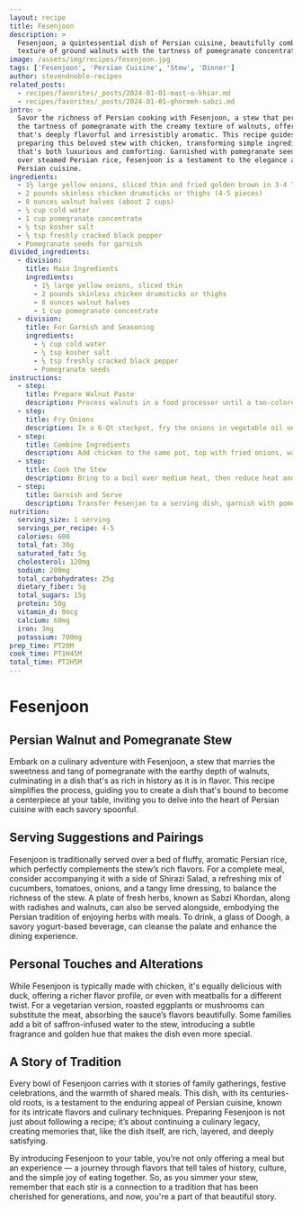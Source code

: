 ```yaml
---
layout: recipe
title: Fesenjoon
description: >
  Fesenjoon, a quintessential dish of Persian cuisine, beautifully combines the rich
  texture of ground walnuts with the tartness of pomegranate concentrate.
image: /assets/img/recipes/fesenjoon.jpg
tags: ['Fesenjoon', 'Persian Cuisine', 'Stew', 'Dinner']
author: stevendnoble-recipes
related_posts:
  - recipes/favorites/_posts/2024-01-01-mast-o-khiar.md
  - recipes/favorites/_posts/2024-01-01-ghormeh-sabzi.md
intro: >
  Savor the richness of Persian cooking with Fesenjoon, a stew that perfectly balances
  the tartness of pomegranate with the creamy texture of walnuts, offering a dish
  that's deeply flavorful and irresistibly aromatic. This recipe guides you through
  preparing this beloved stew with chicken, transforming simple ingredients into a dish
  that's both luxurious and comforting. Garnished with pomegranate seeds and served
  over steamed Persian rice, Fesenjoon is a testament to the elegance and complexity of
  Persian cuisine.
ingredients:
  - 1½ large yellow onions, sliced thin and fried golden brown in 3-4 TBSP vegetable oil (or 5 ounces fried onions)
  - 2 pounds skinless chicken drumsticks or thighs (4-5 pieces)
  - 8 ounces walnut halves (about 2 cups)
  - ¼ cup cold water
  - 1 cup pomegranate concentrate
  - ¼ tsp kosher salt
  - ⅛ tsp freshly cracked black pepper
  - Pomegranate seeds for garnish
divided_ingredients:
  - division:
    title: Main Ingredients
    ingredients:
      - 1½ large yellow onions, sliced thin
      - 2 pounds skinless chicken drumsticks or thighs
      - 8 ounces walnut halves
      - 1 cup pomegranate concentrate
  - division:
    title: For Garnish and Seasoning
    ingredients:
      - ¼ cup cold water
      - ¼ tsp kosher salt
      - ⅛ tsp freshly cracked black pepper
      - Pomegranate seeds
instructions:
  - step:
    title: Prepare Walnut Paste
    description: Process walnuts in a food processor until a tan-colored paste forms, then gradually add ¼ cup cold water until the paste becomes uniformly beige.
  - step:
    title: Fry Onions
    description: In a 6-Qt stockpot, fry the onions in vegetable oil until golden brown, then remove from the pot.
  - step:
    title: Combine Ingredients
    description: Add chicken to the same pot, top with fried onions, walnut paste, sprinkle with salt and pepper, and drizzle pomegranate concentrate over everything.
  - step:
    title: Cook the Stew
    description: Bring to a boil over medium heat, then reduce heat and simmer covered for 1 hour 30 minutes, stirring occasionally, until the sauce thickens and the chicken is tender.
  - step:
    title: Garnish and Serve
    description: Transfer Fesenjan to a serving dish, garnish with pomegranate seeds, and serve over white Persian steamed rice for a truly traditional experience.
nutrition:
  serving_size: 1 serving
  servings_per_recipe: 4-5
  calories: 600
  total_fat: 30g
  saturated_fat: 5g
  cholesterol: 120mg
  sodium: 200mg
  total_carbohydrates: 25g
  dietary_fiber: 5g
  total_sugars: 15g
  protein: 50g
  vitamin_d: 0mcg
  calcium: 60mg
  iron: 3mg
  potassium: 700mg
prep_time: PT20M
cook_time: PT1H45M
total_time: PT2H5M
---
```


# Fesenjoon

## Persian Walnut and Pomegranate Stew

Embark on a culinary adventure with Fesenjoon, a stew that marries the sweetness and tang of pomegranate with the earthy depth of walnuts, culminating in a dish that's as rich in history as it is in flavor. This recipe simplifies the process, guiding you to create a dish that's bound to become a centerpiece at your table, inviting you to delve into the heart of Persian cuisine with each savory spoonful.

## Serving Suggestions and Pairings

Fesenjoon is traditionally served over a bed of fluffy, aromatic Persian rice, which perfectly complements the stew’s rich flavors. For a complete meal, consider accompanying it with a side of Shirazi Salad, a refreshing mix of cucumbers, tomatoes, onions, and a tangy lime dressing, to balance the richness of the stew. A plate of fresh herbs, known as Sabzi Khordan, along with radishes and walnuts, can also be served alongside, embodying the Persian tradition of enjoying herbs with meals. To drink, a glass of Doogh, a savory yogurt-based beverage, can cleanse the palate and enhance the dining experience.

## Personal Touches and Alterations

While Fesenjoon is typically made with chicken, it's equally delicious with duck, offering a richer flavor profile, or even with meatballs for a different twist. For a vegetarian version, roasted eggplants or mushrooms can substitute the meat, absorbing the sauce’s flavors beautifully. Some families add a bit of saffron-infused water to the stew, introducing a subtle fragrance and golden hue that makes the dish even more special.

## A Story of Tradition

Every bowl of Fesenjoon carries with it stories of family gatherings, festive celebrations, and the warmth of shared meals. This dish, with its centuries-old roots, is a testament to the enduring appeal of Persian cuisine, known for its intricate flavors and culinary techniques. Preparing Fesenjoon is not just about following a recipe; it’s about continuing a culinary legacy, creating memories that, like the dish itself, are rich, layered, and deeply satisfying.

By introducing Fesenjoon to your table, you’re not only offering a meal but an experience — a journey through flavors that tell tales of history, culture, and the simple joy of eating together. So, as you simmer your stew, remember that each stir is a connection to a tradition that has been cherished for generations, and now, you're a part of that beautiful story.